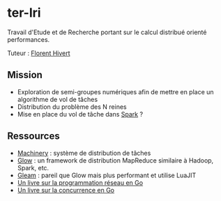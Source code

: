 # ter-lri

Travail d'Etude et de Recherche portant sur le calcul distribué orienté performances.

Tuteur : [Florent Hivert](https://www.lri.fr/~hivert/)

## Mission

* Exploration de semi-groupes numériques afin de mettre en place un algorithme de vol de tâches
* Distribution du problème des N reines
* Mise en place du vol de tâche dans [Spark](http://spark.apache.org/) ?

## Ressources

* [Machinery](https://github.com/RichardKnop/machinery) : système de distribution de tâches
* [Glow](https://github.com/chrislusf/glow) : un framework de distribution MapReduce similaire à Hadoop, Spark, etc.
* [Gleam](https://github.com/chrislusf/gleam) : pareil que Glow mais plus performant et utilise LuaJIT
* [Un livre sur la programmation réseau en Go](https://www.gitbook.com/book/jannewmarch/network-programming-with-go-golang-/details)
* [Un livre sur la concurrence en Go](http://shop.oreilly.com/product/9781783983483.do)
